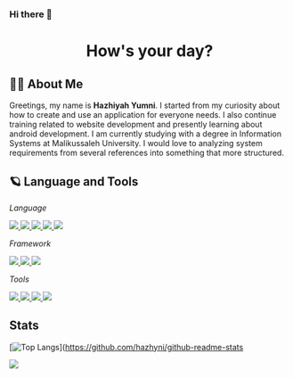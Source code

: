 ### Hi there 👋 

<h1 align="center"> How's your day?


## 🙋‍♂️ About Me
  
  Greetings, my name is **__Hazhiyah Yumni__**. I started from my curiosity about how to create and use an application for everyone needs. I also continue training related to website development and presently learning about android development. I am currently studying with a degree in Information Systems at Malikussaleh University. I would love to analyzing system requirements from several references into something that more structured.
  
## 🪐 Language and Tools
  *Language*
  <p align="left"> 
     <a href="https://www.w3.org/html/" target="_blank"> <img src="https://img.icons8.com/color/48/000000/html-5.png"/> </a> 
    <a href="https://www.w3schools.com/css/" target="_blank"> <img src="https://img.icons8.com/color/48/000000/css3.png"/> </a> 
    <a href="https://developer.mozilla.org/en-US/docs/Web/JavaScript" target="_blank"> <img src="https://img.icons8.com/color/48/000000/javascript.png"/> </a> 
    <a href="https://www.java.com" target="_blank"> <img src="https://img.icons8.com/color/48/000000/java-coffee-cup-logo.png"/> </a>
    <a style="padding-right:8px;" href="https://www.mysql.com/" target="_blank"> <img src="https://img.icons8.com/fluent/50/000000/mysql-logo.png"/> </a>
  </p>
  
  *Framework*
  <p align="left"> 
    <a href="https://getbootstrap.com" target="_blank"> <img src="https://img.icons8.com/color/48/000000/bootstrap.png"/> </a> 
    <a href="https://laravel.com" target="_blank"> <img src="https://img.icons8.com/fluency/48/000000/laravel.png"/> </a>
    <a href="https://codeigniter.com" target="_blank"><img src="https://img.icons8.com/external-tal-revivo-color-tal-revivo/48/000000/external-codeigniter-is-an-open-source-software-rapid-development-web-framework-logo-color-tal-revivo.png"/> </a>
  </p>
  
  *Tools*
  <p align="left">
  <a href="https://code.visualstudio.com" target"_blank"> <img src="https://img.icons8.com/color/48/000000/visual-studio-code-2019.png"/> </a>
  <a href="https://developer.android.com/studio" target="_blank"> <img src="https://img.icons8.com/color/48/000000/android-studio--v2.png"/> </a>
  <a href="https://www.jetbrains.com/idea/" target="_blank"> <img src="https://img.icons8.com/color/48/000000/intellij-idea.png"/> </a>
  <a href="https://www.figma.com" target="_blank"> <img src="https://img.icons8.com/color/48/000000/figma--v1.png"/> </a>
  </p>
  
  ## Stats
  [![Top Langs](https://github-readme-stats.vercel.app/api/top-langs/?username=hazhyni&layout=compact)](https://github.com/hazhyni/github-readme-stats
  
  ![](https://komarev.com/ghpvc/?username=your-github-username&color=ff69b4)
